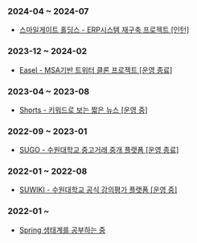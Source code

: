 ### 2024-04 ~ 2024-07
- [스마일게이트 홀딩스 - ERP시스템 재구축 프로젝트 [인턴]](https://www.smilegate.com/ko)

### 2023-12 ~ 2024-02
- [Easel - MSA기반 트위터 클론 프로젝트 [운영 종료]](https://github.com/sgdevcamp2023/palette)

### 2023-04 ~ 2023-08
- [Shorts - 키워드로 보는 짧은 뉴스 [운영 중]](https://github.com/mash-up-kr/SeeYouAgain_Spring)

### 2022-09 ~ 2023-01
- [SUGO - 수원대학교 중고거래 중개 플랫폼 [운영 종료]](https://github.com/USW-SuGo)

### 2022-01 ~ 2022-08
- [SUWIKI - 수원대학교 공식 강의평가 플랫폼 [운영 중]](https://github.com/uswLectureEvaluation/SUWIKI-Spring)

### 2022-01 ~ 
- [Spring 생태계를 공부하는 중](https://k-diger.github.io/)
